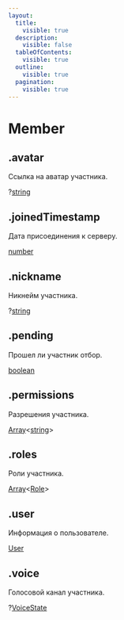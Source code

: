 ```yaml
---
layout:
  title:
    visible: true
  description:
    visible: false
  tableOfContents:
    visible: true
  outline:
    visible: true
  pagination:
    visible: true
---
```


# Member

## .avatar

Ссылка на аватар участника.

?[string](https://developer.mozilla.org/ru/docs/Web/JavaScript/Reference/Global_Objects/String)

## .joinedTimestamp

Дата присоединения к серверу.

[number](https://developer.mozilla.org/ru/docs/Web/JavaScript/Reference/Global_Objects/Number)

## .nickname

Никнейм участника.

?[string](https://developer.mozilla.org/ru/docs/Web/JavaScript/Reference/Global_Objects/String)

## .pending

Прошел ли участник отбор.

[boolean](https://developer.mozilla.org/ru/docs/Web/JavaScript/Reference/Global_Objects/Boolean)

## .permissions

Разрешения участника.

[Array](https://developer.mozilla.org/ru/docs/Web/JavaScript/Reference/Global_Objects/Array)\<[string](https://developer.mozilla.org/ru/docs/Web/JavaScript/Reference/Global_Objects/String)>

## .roles

Роли участника.

[Array](https://developer.mozilla.org/ru/docs/Web/JavaScript/Reference/Global_Objects/Array)\<[Role](role.md)>

## .user

Информация о пользователе.

[User](user.md)

## .voice

Голосовой канал участника.

?[VoiceState](voicestate.md)
